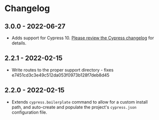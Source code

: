 # Changelog

## 3.0.0 - 2022-06-27

- Adds support for Cypress 10. [Please review the Cypress changelog](https://docs.cypress.io/guides/references/changelog#10-0-0) for details.

## 2.2.1 - 2022-02-15

- Write routes to the proper support directory - fixes e7451cd3c3e49c512da053f0973b128f7deb8d45

## 2.2.0 - 2022-02-15

- Extends `cypress.boilerplate` command to allow for a custom install path, and auto-create and populate the project's `cypress.json` configuration file.
